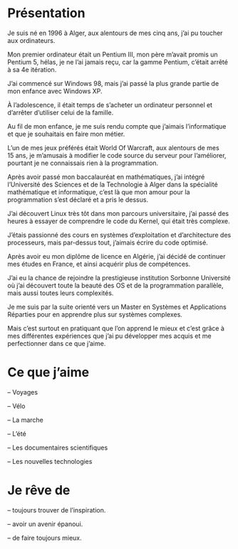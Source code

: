 # Présentation
Je suis né en 1996 à Alger, aux alentours de mes cinq ans, j’ai pu toucher aux ordinateurs.

Mon premier ordinateur était un Pentium III, mon père m’avait promis un Pentium 5, hélas, je ne l’ai jamais reçu, car la gamme Pentium, c’était arrêté à sa 4e itération.

J’ai commencé sur Windows 98, mais j’ai passé la plus grande partie de mon enfance avec Windows XP.

À l’adolescence, il était temps de s’acheter un ordinateur personnel et d’arrêter d’utiliser celui de la famille.

Au fil de mon enfance, je me suis rendu compte que j’aimais l’informatique et que je souhaitais en faire mon métier.

L’un de mes jeux préférés était World Of Warcraft, aux alentours de mes 15 ans, je m’amusais à modifier le code source du serveur pour l’améliorer, pourtant je ne connaissais rien à la programmation.

Après avoir passé mon baccalauréat en mathématiques, j’ai intégré l’Université des Sciences et de la Technologie à Alger dans la spécialité mathématique et informatique, c’est là que mon amour pour la programmation s’est déclaré et a pris le dessus.


J’ai découvert Linux très tôt dans mon parcours universitaire, j’ai passé des heures à essayer de comprendre le code du Kernel, qui était très complexe.


J’étais passionné des cours en systèmes d’exploitation et d’architecture des processeurs, mais par-dessus tout, j’aimais écrire du code optimisé.


Après avoir eu mon diplôme de licence en Algérie, j’ai décidé de continuer mes études en France, et ainsi acquérir plus de compétences.


J’ai eu la chance de rejoindre la prestigieuse institution Sorbonne Université où j’ai découvert toute la beauté des OS et de la programmation parallèle, mais aussi toutes leurs complexités.


Je me suis par la suite orienté vers un Master en Systèmes et Applications Réparties pour en apprendre plus sur systèmes complexes.


Mais c’est surtout en pratiquant que l’on apprend le mieux et c’est grâce à mes différentes expériences que j’ai pu développer mes acquis et me perfectionner dans ce que j’aime.



# Ce que j’aime


– Voyages

– Vélo

– La marche

– L’été

– Les documentaires scientifiques

– Les nouvelles technologies

# Je rêve de


– toujours trouver de l’inspiration.

– avoir un avenir épanoui.

– de faire toujours mieux.

